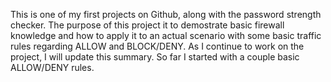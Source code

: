 This is one of my first projects on Github, along with the password strength checker. The purpose of this project it to demostrate basic firewall knowledge and how to apply it to an actual scenario with some basic traffic rules regarding ALLOW and BLOCK/DENY. As I continue to work on the project, I will update this summary. So far I started with a couple basic ALLOW/DENY rules. 

